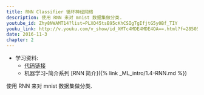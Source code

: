 ```yaml
---
title: RNN Classifier 循环神经网络
description: 使用 RNN 来对 mnist 数据集做分类.
youtube_id: Zhy8NWAMT14?list=PLXO45tsB95cKhCSIgTgIfjtG5y0Bf_TIY
youku_link: http://v.youku.com/v_show/id_XMTc4MDE4MDE4OA==.html?f=28505797&o=1
date: 2016-11-3
chapter: 2
---
```

* 学习资料:
  * [代码链接](https://github.com/MorvanZhou/tutorials/blob/master/kerasTUT/7-RNN_Classifier_example.py)
  * 机器学习-简介系列 [RNN 简介]({% link _ML_intro/1.4-RNN.md %})
  
使用 RNN 来对 mnist 数据集做分类.
